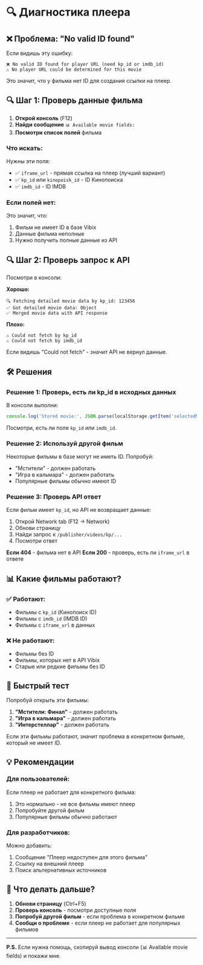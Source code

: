 # 🔍 Диагностика плеера

## ❌ Проблема: "No valid ID found"

Если видишь эту ошибку:
```
❌ No valid ID found for player URL (need kp_id or imdb_id)
⚠️ No player URL could be determined for this movie
```

Это значит, что у фильма нет ID для создания ссылки на плеер.

## 🔍 Шаг 1: Проверь данные фильма

1. **Открой консоль** (F12)
2. **Найди сообщение** `📊 Available movie fields:`
3. **Посмотри список полей** фильма

### Что искать:

Нужны эти поля:
- ✅ `iframe_url` - прямая ссылка на плеер (лучший вариант)
- ✅ `kp_id` или `kinopoisk_id` - ID Кинопоиска
- ✅ `imdb_id` - ID IMDB

### Если полей нет:

Это значит, что:
1. Фильм не имеет ID в базе Vibix
2. Данные фильма неполные
3. Нужно получить полные данные из API

## 🔍 Шаг 2: Проверь запрос к API

Посмотри в консоли:

**Хорошо:**
```
🔍 Fetching detailed movie data by kp_id: 123456
✅ Got detailed movie data: Object
✅ Merged movie data with API response
```

**Плохо:**
```
⚠️ Could not fetch by kp_id
⚠️ Could not fetch by imdb_id
```

Если видишь "Could not fetch" - значит API не вернул данные.

## 🛠️ Решения

### Решение 1: Проверь, есть ли kp_id в исходных данных

В консоли выполни:
```javascript
console.log('Stored movie:', JSON.parse(localStorage.getItem('selectedMovie')));
```

Посмотри, есть ли поле `kp_id` или `imdb_id`.

### Решение 2: Используй другой фильм

Некоторые фильмы в базе могут не иметь ID. Попробуй:
- "Мстители" - должен работать
- "Игра в кальмара" - должен работать
- Популярные фильмы обычно имеют ID

### Решение 3: Проверь API ответ

Если фильм имеет `kp_id`, но API не возвращает данные:

1. Открой Network tab (F12 → Network)
2. Обнови страницу
3. Найди запрос к `/publisher/videos/kp/...`
4. Посмотри ответ

**Если 404** - фильма нет в API
**Если 200** - проверь, есть ли `iframe_url` в ответе

## 📊 Какие фильмы работают?

### ✅ Работают:
- Фильмы с `kp_id` (Кинопоиск ID)
- Фильмы с `imdb_id` (IMDB ID)
- Фильмы с `iframe_url` в данных

### ❌ Не работают:
- Фильмы без ID
- Фильмы, которых нет в API Vibix
- Старые или редкие фильмы без ID

## 🎯 Быстрый тест

Попробуй открыть эти фильмы:

1. **"Мстители: Финал"** - должен работать
2. **"Игра в кальмара"** - должен работать
3. **"Интерстеллар"** - должен работать

Если эти фильмы работают, значит проблема в конкретном фильме, который не имеет ID.

## 💡 Рекомендации

### Для пользователей:

Если плеер не работает для конкретного фильма:
1. Это нормально - не все фильмы имеют плеер
2. Попробуйте другой фильм
3. Популярные фильмы обычно работают

### Для разработчиков:

Можно добавить:
1. Сообщение "Плеер недоступен для этого фильма"
2. Ссылку на внешний плеер
3. Поиск альтернативных источников

## 📝 Что делать дальше?

1. **Обнови страницу** (Ctrl+F5)
2. **Проверь консоль** - посмотри доступные поля
3. **Попробуй другой фильм** - если проблема в конкретном фильме
4. **Сообщи о проблеме** - если плеер не работает для популярных фильмов

---

**P.S.** Если нужна помощь, скопируй вывод консоли (📊 Available movie fields) и покажи мне.
